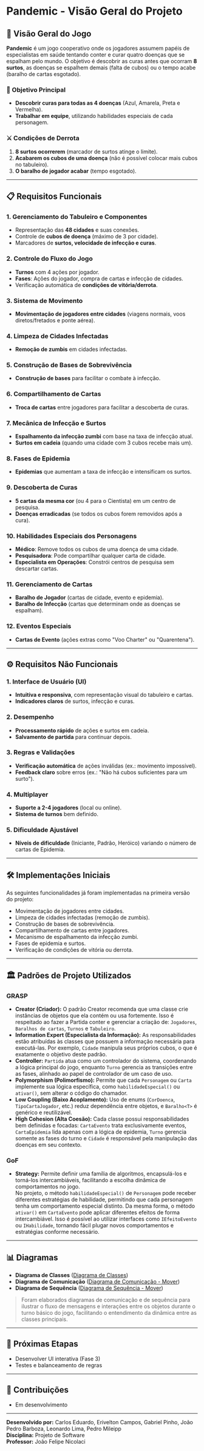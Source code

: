# **Pandemic - Visão Geral do Projeto**

## **📌 Visão Geral do Jogo**

**Pandemic** é um jogo cooperativo onde os jogadores assumem papéis de especialistas em saúde tentando conter e curar quatro doenças que se espalham pelo mundo. O objetivo é descobrir as curas antes que ocorram **8 surtos**, as doenças se espalhem demais (falta de cubos) ou o tempo acabe (baralho de cartas esgotado).

### **🎯 Objetivo Principal**

-   **Descobrir curas para todas as 4 doenças** (Azul, Amarela, Preta e Vermelha).
-   **Trabalhar em equipe**, utilizando habilidades especiais de cada personagem.

### **⚔️ Condições de Derrota**

1. **8 surtos ocorrerem** (marcador de surtos atinge o limite).
2. **Acabarem os cubos de uma doença** (não é possível colocar mais cubos no tabuleiro).
3. **O baralho de jogador acabar** (tempo esgotado).

---

## **📋 Requisitos Funcionais**

### **1. Gerenciamento do Tabuleiro e Componentes**

-   Representação das **48 cidades** e suas conexões.
-   Controle de **cubos de doença** (máximo de 3 por cidade).
-   Marcadores de **surtos, velocidade de infecção e curas**.

### **2. Controle do Fluxo do Jogo**

-   **Turnos** com 4 ações por jogador.
-   **Fases**: Ações do jogador, compra de cartas e infecção de cidades.
-   Verificação automática de **condições de vitória/derrota**.

### **3. Sistema de Movimento**

-   **Movimentação de jogadores entre cidades** (viagens normais, voos diretos/fretados e ponte aérea).

### **4. Limpeza de Cidades Infectadas**

-   **Remoção de zumbis** em cidades infectadas.

### **5. Construção de Bases de Sobrevivência**

-   **Construção de bases** para facilitar o combate à infecção.

### **6. Compartilhamento de Cartas**

-   **Troca de cartas** entre jogadores para facilitar a descoberta de curas.

### **7. Mecânica de Infecção e Surtos**

-   **Espalhamento da infecção zumbi** com base na taxa de infecção atual.
-   **Surtos em cadeia** (quando uma cidade com 3 cubos recebe mais um).

### **8. Fases de Epidemia**

-   **Epidemias** que aumentam a taxa de infecção e intensificam os surtos.

### **9. Descoberta de Curas**

-   **5 cartas da mesma cor** (ou 4 para o Cientista) em um centro de pesquisa.
-   **Doenças erradicadas** (se todos os cubos forem removidos após a cura).

### **10. Habilidades Especiais dos Personagens**

-   **Médico**: Remove todos os cubos de uma doença de uma cidade.
-   **Pesquisadora**: Pode compartilhar qualquer carta de cidade.
-   **Especialista em Operações**: Constrói centros de pesquisa sem descartar cartas.

### **11. Gerenciamento de Cartas**

-   **Baralho de Jogador** (cartas de cidade, evento e epidemia).
-   **Baralho de Infecção** (cartas que determinam onde as doenças se espalham).

### **12. Eventos Especiais**

-   **Cartas de Evento** (ações extras como "Voo Charter" ou "Quarentena").

---

## **⚙️ Requisitos Não Funcionais**

### **1. Interface de Usuário (UI)**

-   **Intuitiva e responsiva**, com representação visual do tabuleiro e cartas.
-   **Indicadores claros** de surtos, infecção e curas.

### **2. Desempenho**

-   **Processamento rápido** de ações e surtos em cadeia.
-   **Salvamento de partida** para continuar depois.

### **3. Regras e Validações**

-   **Verificação automática** de ações inválidas (ex.: movimento impossível).
-   **Feedback claro** sobre erros (ex.: "Não há cubos suficientes para um surto").

### **4. Multiplayer**

-   **Suporte a 2-4 jogadores** (local ou online).
-   **Sistema de turnos** bem definido.

### **5. Dificuldade Ajustável**

-   **Níveis de dificuldade** (Iniciante, Padrão, Heróico) variando o número de cartas de Epidemia.

---

## **🛠️ Implementações Iniciais**

As seguintes funcionalidades já foram implementadas na primeira versão do projeto:

-   Movimentação de jogadores entre cidades.
-   Limpeza de cidades infectadas (remoção de zumbis).
-   Construção de bases de sobrevivência.
-   Compartilhamento de cartas entre jogadores.
-   Mecanismo de espalhamento da infecção zumbi.
-   Fases de epidemia e surtos.
-   Verificação de condições de vitória ou derrota.

---

## **🏛️ Padrões de Projeto Utilizados**

### **GRASP**

-   **Creator (Criador):** O padrão Creator recomenda que uma classe crie instâncias de objetos que ela contém ou usa fortemente. Isso é respeitado ao fazer a Partida conter e gerenciar a criação de: `Jogadores`, `Baralhos de cartas`, `Turnos` e `Tabuleiro`.
-   **Information Expert (Especialista da Informação):** As responsabilidades estão atribuídas às classes que possuem a informação necessária para executá-las. Por exemplo, `Cidade` manipula seus próprios cubos, o que é exatamente o objetivo deste padrão.
-   **Controller:** `Partida` atua como um controlador do sistema, coordenando a lógica principal do jogo, enquanto `Turno` gerencia as transições entre as fases, alinhado ao papel de controlador de um caso de uso.
-   **Polymorphism (Polimorfismo):** Permite que cada `Personagem` ou `Carta` implemente sua lógica específica, como `habilidadeEspecial()` ou `ativar()`, sem alterar o código do chamador.
-   **Low Coupling (Baixo Acoplamento):** Uso de enums (`CorDoenca`, `TipoCartaJogador`, etc.) reduz dependência entre objetos, e `Baralho<T>` é genérico e reutilizável.
-   **High Cohesion (Alta Coesão):** Cada classe possui responsabilidades bem definidas e focadas: `CartaEvento` trata exclusivamente eventos, `CartaEpidemia` lida apenas com a lógica de epidemia, `Turno` gerencia somente as fases do turno e `Cidade` é responsável pela manipulação das doenças em seu contexto.

### **GoF**

-   **Strategy:** Permite definir uma família de algoritmos, encapsulá-los e torná-los intercambiáveis, facilitando a escolha dinâmica de comportamentos no jogo.  
    No projeto, o método `habilidadeEspecial()` de `Personagem` pode receber diferentes estratégias de habilidade, permitindo que cada personagem tenha um comportamento especial distinto. Da mesma forma, o método `ativar()` em `CartaEvento` pode aplicar diferentes efeitos de forma intercambiável. Isso é possível ao utilizar interfaces como `IEfeitoEvento` ou `IHabilidade`, tornando fácil plugar novos comportamentos e estratégias conforme necessário.

---

## **📊 Diagramas**

-   **Diagrama de Classes** ([Diagrama de Classes](./docs/diagram/class/pandemic_class_diagram.png))
-   **Diagrama de Comunicação** ([Diagrama de Comunicação - Mover](./docs/diagram/communication/pandemic_comunication_diagram_move.png))
-   **Diagrama de Sequência** ([Diagrama de Sequência - Mover](./docs/diagram/sequence/pandemic_sequence_diagram_move.png))

> Foram elaborados diagramas de comunicação e de sequência para ilustrar o fluxo de mensagens e interações entre os objetos durante o turno básico do jogo, facilitando o entendimento da dinâmica entre as classes principais.

---

## **📅 Próximas Etapas**

-   Desenvolver UI interativa (Fase 3)
-   Testes e balanceamento de regras

---

## **👥 Contribuições**

-   Em desenvolvimento

---

**Desenvolvido por:** Carlos Eduardo, Erivelton Campos, Gabriel Pinho, João Pedro Barboza, Leonardo Lima, Pedro Mileipp  
**Disciplina:** Projeto de Software  
**Professor:** João Felipe Nicolaci
